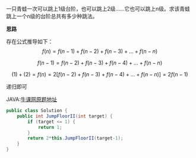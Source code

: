 一只青蛙一次可以跳上1级台阶，也可以跳上2级……它也可以跳上n级。求该青蛙跳上一个n级的台阶总共有多少种跳法。

**思路**

存在公式推导如下：
$$
f(n)=f(n-1)+f(n-2)+f(n-3)+...+f(n-n)
$$

$$
f(n-1)=f(n-2)+f(n-3)+f(n-4)+...+f(n-n)
$$

$$
(1)+(2)=f(n)=2[f(n-2)+f(n-3)+f(n-4)+...+f(n-n)]=2f(n-1)
$$

递归即可

JAVA:[牛课网原题地址](https://www.nowcoder.com/practice/22243d016f6b47f2a6928b4313c85387?tpId=13&tqId=11162&tPage=1&rp=1&ru=/ta/coding-interviews&qru=/ta/coding-interviews/question-ranking)

```java
public class Solution {
    public int JumpFloorII(int target) {
        if (target <= 1) {
            return 1;
        }
        return 2*this.JumpFloorII(target-1);
    }
}
```



